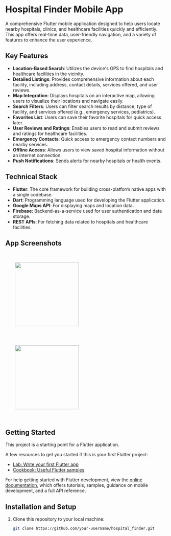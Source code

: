 # Hospital Finder Mobile App

A comprehensive Flutter mobile application designed to help users locate nearby hospitals, clinics, and healthcare facilities quickly and efficiently. This app offers real-time data, user-friendly navigation, and a variety of features to enhance the user experience.

## Key Features

- **Location-Based Search**: Utilizes the device's GPS to find hospitals and healthcare facilities in the vicinity.
- **Detailed Listings**: Provides comprehensive information about each facility, including address, contact details, services offered, and user reviews.
- **Map Integration**: Displays hospitals on an interactive map, allowing users to visualize their locations and navigate easily.
- **Search Filters**: Users can filter search results by distance, type of facility, and services offered (e.g., emergency services, pediatrics).
- **Favorites List**: Users can save their favorite hospitals for quick access later.
- **User Reviews and Ratings**: Enables users to read and submit reviews and ratings for healthcare facilities.
- **Emergency Contacts**: Quick access to emergency contact numbers and nearby services.
- **Offline Access**: Allows users to view saved hospital information without an internet connection.
- **Push Notifications**: Sends alerts for nearby hospitals or health events.

## Technical Stack

- **Flutter**: The core framework for building cross-platform native apps with a single codebase.
- **Dart**: Programming language used for developing the Flutter application.
- **Google Maps API**: For displaying maps and location data.
- **Firebase**: Backend-as-a-service used for user authentication and data storage.
- **REST APIs**: For fetching data related to hospitals and healthcare facilities.

## App Screenshots

<div style="display: flex; flex-wrap: wrap;">
  <img src="https://github.com/user-attachments/assets/3223b11a-e5ca-44c9-aa0b-502d47cb84aa" width="200" style="margin: 30px;"/>
  <img src="https://github.com/user-attachments/assets/bf59ba27-11b0-48e7-8601-c4411aca38b2" width="200" style="margin: 30px;"/>
</div>


## Getting Started

This project is a starting point for a Flutter application.

A few resources to get you started if this is your first Flutter project:

- [Lab: Write your first Flutter app](https://docs.flutter.dev/get-started/codelab)
- [Cookbook: Useful Flutter samples](https://docs.flutter.dev/cookbook)

For help getting started with Flutter development, view the
[online documentation](https://docs.flutter.dev/), which offers tutorials, samples, guidance on mobile development, and a full API reference.

## Installation and Setup

1. Clone this repository to your local machine:
   ```bash
   git clone https://github.com/your-username/hospital_finder.git
